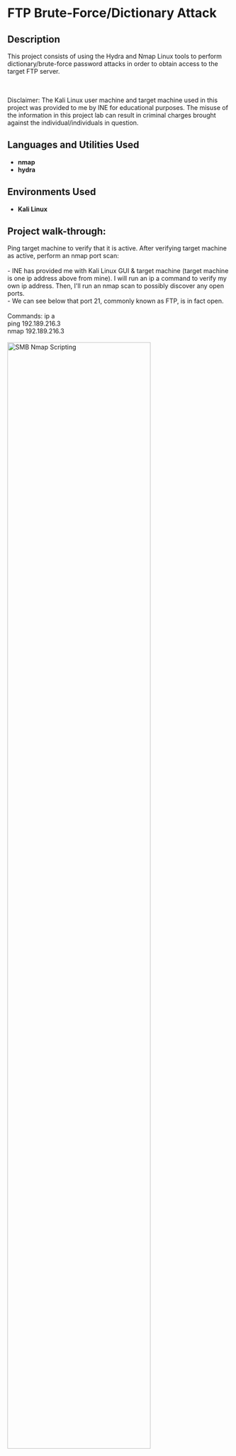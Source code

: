<h1>FTP Brute-Force/Dictionary Attack</h1>


<h2>Description</h2>
This project consists of using the Hydra and Nmap Linux tools to perform dictionary/brute-force password attacks in order to obtain access to the target FTP server. 
<br />
<br />
<br />

Disclaimer: The Kali Linux user machine and target machine used in this project was provided to me by INE for educational purposes. The misuse of the information in this project lab can result in criminal charges brought against the individual/individuals in question.
<br />


<h2>Languages and Utilities Used</h2>

- <b>nmap</b>
- <b>hydra</b>


<h2>Environments Used </h2>

- <b>Kali Linux</b>

<h2>Project walk-through:</h2>

<p align="left">
Ping target machine to verify that it is active. After verifying target machine as active, perform an nmap port scan: <br/>
<br/>
- INE has provided me with Kali Linux GUI & target machine (target machine is one ip address above from mine).  I will run an ip a command to verify my own ip address. Then, I'll run an nmap scan to possibly discover any open ports. 
<br/>
- We can see below that port 21, commonly known as FTP, is in fact open. 
<br/>
<br/>
Commands: ip a
<br/>
ping 192.189.216.3
<br/>
nmap 192.189.216.3
<br/>
<br/>
<img src="https://i.imgur.com/47nd3RG.png" height="80%" width="80%" alt="SMB Nmap Scripting" class="center"/>
<br />
<br />
<br />
<br />
<br />
<br />
<br />
Run nmap scan that will enumerate the FTP version and OS of the target machine: <br/>
<br/>
- It looks like the version for port 21 is ProFTPD 1.3.5a. We can also see that the nmap scan did an aggressive OS scan and it guessed Linux 2.6.32 with a 96% certainty. 
<br/>
<br/>
Commands: nmap 192.189.261.3 -p 21 -sV -O
<br/>
<br/>
<img src="https://i.imgur.com/mPPUtmq.png" height="80%" width="80%" alt="SMB Nmap Scripting" class="center"/>
<br />
<br />
<br />
<br />
<br />
<br />
<br />
Utilize the hydra tool to perform a brute-force password attack on the target FTP server: <br/>
<br/>
- Hydra is an open source, password brute-forcing tool designed around flexibility and high performance in online brute-force attacks.
<br/>
- In the hydra command below, two wordlists were used to help brute-force the passwords which were found. The first wordlist (-L) "common_users.txt" is a wordlist of common usernames, while the second wordlist (-P) "unix_passwords.txt" is a wordlist of common passwords. 
<br/>
- We can see that the hydra tool found 7 valid passwords with the username included as well.
<br/>
<br/>
Commands: hydra -L /usr/share/metasploit-framework/data/wordlists/common_users.txt -P /usr/share/metasploit-framework/data/wordlists/unix_passwords.txt 192.189.216.3 ftp
<br/>
<br/>
<img src="https://i.imgur.com/Ht9U4F3.png" height="80%" width="80%" alt="SMB Nmap Scripting" class="center"/>
<br />
<br />
<br />
<br />
<br />
<br />
<br />




</p>

